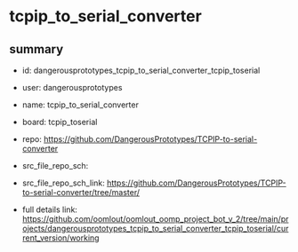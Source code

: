 # tcpip_to_serial_converter
 
## summary 
* id: dangerousprototypes_tcpip_to_serial_converter_tcpip_toserial
* user: dangerousprototypes
* name: tcpip_to_serial_converter
* board: tcpip_toserial
* repo: https://github.com/DangerousPrototypes/TCPIP-to-serial-converter



* src_file_repo_sch: 
* src_file_repo_sch_link: https://github.com/DangerousPrototypes/TCPIP-to-serial-converter/tree/master/
* full details link: https://github.com/oomlout/oomlout_oomp_project_bot_v_2/tree/main/projects/dangerousprototypes_tcpip_to_serial_converter_tcpip_toserial/current_version/working  






